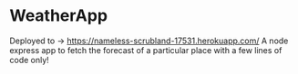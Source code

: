 # WeatherApp
Deployed to -> https://nameless-scrubland-17531.herokuapp.com/
A node express app to fetch the forecast of a particular place with a few lines of code only! 

